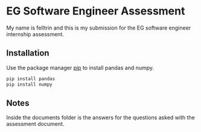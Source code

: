 # EG Software Engineer Assessment

My name is felltrin and this is my submission for the EG software engineer internship assessment.

## Installation

Use the package manager [pip](https://pip.pypa.io/en/stable/) to install pandas and numpy.

```bash
pip install pandas
pip install numpy
```

## Notes

Inside the documents folder is the answers for the questions asked with the assessment document.
